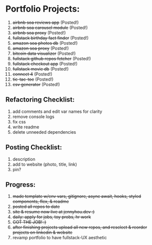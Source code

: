 # Portfolio Projects:

1. ~~airbnb soa reviews app~~ (Posted!)
1. ~~airbnb soa carousel module~~ (Posted!)
1. ~~airbnb soa proxy~~ (Posted!)
1. ~~fullstack birthday fact finder~~ (Posted!)
1. ~~amazon soa photos db~~ (Posted!)
1. ~~amazon soa proxy~~ (Posted!)
1. ~~bitcoin data visualizer~~ (Posted!)
1. ~~fullstack github repos fetcher~~ (Posted!)
1. ~~fullstack checkout app~~ (Posted!)
1. ~~fullstack movie db~~ (Posted!)
1. ~~connect 4~~ (Posted!)
1. ~~tic-tac-toe~~ (Posted!)
1. ~~csv generator~~ (Posted!)

## Refactoring Checklist:
1. add comments and edit var names for clarity
1. remove console logs
1. fix css
1. write readme
1. delete unneeded dependencies

## Posting Checklist:
1. description
1. add to website (photo, title, link)
1. pin?

## Progress:
1. ~~made template w/env vars, gitignore, async await, hooks, styled components, flex, & readme~~
1. ~~posted all repos to date~~
1. ~~site & resume now live at jennyhou.dev :)~~
1. ~~daily: apply for jobs, toy probs, hr work~~
1. ~~GOT THE JOB! :)~~
1. ~~after finishing projects upload all new repos, and reselect & reorder projects on linkedin & website~~
1. revamp portfolio to have fullstack-UX aesthetic